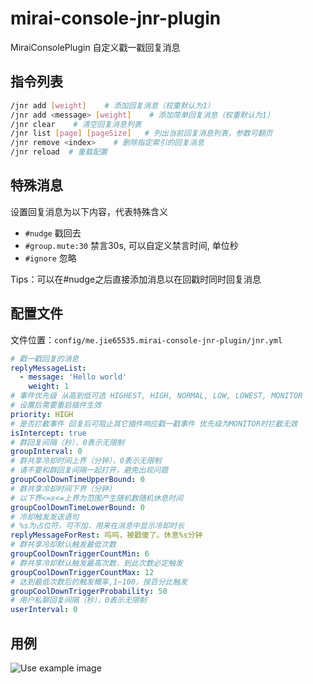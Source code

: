 # mirai-console-jnr-plugin

MiraiConsolePlugin 自定义戳一戳回复消息

## 指令列表

```bash
/jnr add [weight]    # 添加回复消息（权重默认为1）
/jnr add <message> [weight]    # 添加简单回复消息（权重默认为1）
/jnr clear    # 清空回复消息列表
/jnr list [page] [pageSize]   # 列出当前回复消息列表，参数可翻页
/jnr remove <index>    # 删除指定索引的回复消息
/jnr reload  # 重载配置
```

## 特殊消息

设置回复消息为以下内容，代表特殊含义

- `#nudge` 戳回去
- `#group.mute:30` 禁言30s, 可以自定义禁言时间, 单位秒
- `#ignore` 忽略

Tips：可以在#nudge之后直接添加消息以在回戳时同时回复消息
## 配置文件

文件位置：`config/me.jie65535.mirai-console-jnr-plugin/jnr.yml`

```yaml
# 戳一戳回复的消息
replyMessageList: 
  - message: 'Hello world'
    weight: 1
# 事件优先级 从高到低可选 HIGHEST, HIGH, NORMAL, LOW, LOWEST, MONITOR
# 设置后需要重启插件生效
priority: HIGH
# 是否拦截事件 回复后可阻止其它插件响应戳一戳事件 优先级为MONITOR时拦截无效
isIntercept: true
# 群回复间隔（秒），0表示无限制
groupInterval: 0
# 群共享冷却时间上界（分钟），0表示无限制
# 请不要和群回复间隔一起打开，避免出现问题
groupCoolDownTimeUpperBound: 0
# 群共享冷却时间下界（分钟）
# 以下界<=x<=上界为范围产生随机数随机休息时间
groupCoolDownTimeLowerBound: 0
# 冷却触发发送语句
# %s为占位符，可不加，用来在消息中显示冷却时长
replyMessageForRest: 呜呜，被戳傻了。休息%s分钟
# 群共享冷却默认触发最低次数
groupCoolDownTriggerCountMin: 6
# 群共享冷却默认触发最高次数，到此次数必定触发
groupCoolDownTriggerCountMax: 12
# 达到最低次数后的触发概率,1~100，按百分比触发
groupCoolDownTriggerProbability: 50
# 用户私聊回复间隔（秒），0表示无限制
userInterval: 0
```

## 用例

![Use example image](doc/example.png)
